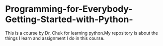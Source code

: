 # Programming-for-Everybody-Getting-Started-with-Python-
This is a course by Dr. Chuk for learning python.My repository is about the things I learn and assignment I do in this course.
